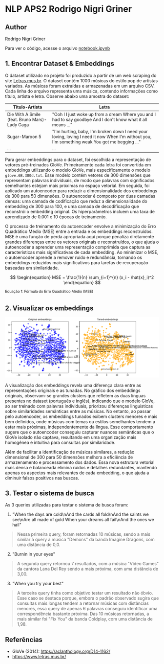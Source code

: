 # NLP APS2 Rodrigo Nigri Griner
## Author
Rodrigo Nigri Griner

Para ver o código, acesse o arquivo [notebook.ipynb](https://github.com/rodrigonigri/nlp_aps2_rodrigo_nigri_griner/blob/main/notebook.ipynb)

## 1. Encontrar Dataset & Embeddings

O dataset utilizado no projeto foi produzido a partir de um web scraping do site [Letras.mus.br](https://www.letras.mus.br/). O dataset contém 1000 músicas do estilo pop de artistas variados. As músicas foram extraídas e armazenadas em um arquivo CSV. Cada linha do arquivo representa uma música, contendo informações como título, artista e letra. Observe abaixo uma amostra do dataset:

Titulo-Artista|Letra
---|---
Die With A Smile (feat. Bruno Mars)-Lady Gaga|"Ooh I I just woke up from a dream Where you and I had to say goodbye And I don't know what it all means ..."
Sugar-Maroon 5|"I'm hurting, baby, I'm broken down I need your loving, loving I need it now When I'm without you, I'm something weak You got me begging ..."
... | ...

Para gerar embeddings para o dataset, foi escolhida a representação de vetores pré-treinados GloVe. Primeiramente cada letra foi convertida em embeddings utilizando o modelo GloVe, mais especificamente o modelo `glove.6B.300d.txt`. Esse modelo contém vetores de 300 dimensões que representam palavras individuais, de modo que palavras com significados semelhantes estejam mais próximas no espaço vetorial. Em seguida, foi aplicado um autoencoder para reduzir a dimensionalidade dos embeddings de 300 para 50 dimensões. O autoencoder é composto por duas camadas densas: uma camada de codificação que reduz a dimensionalidade do embedding de 300 para 100, e uma camada de decodificação que reconstrói o embedding original. Os hiperparâmetros incluem uma taxa de aprendizado de 0.001 e 10 épocas de treinamento.

O processo de treinamento do autoencoder envolve a minimização do Erro Quadrático Médio (MSE) entre a entrada e os embeddings reconstruídos. MSE é uma função de perda apropriada aqui porque penaliza diretamente grandes diferenças entre os vetores originais e reconstruídos, o que ajuda o autoencoder a aprender uma representação comprimida que captura as características mais significativas de cada embedding. Ao minimizar o MSE, o autoencoder aprende a remover ruído e redundância, tornando os embeddings reduzidos mais significativos para tarefas de recuperação baseadas em similaridade.

$$
\begin{equation}
MSE = \frac{1}{n} \sum_{i=1}^{n} (x_i - \hat{x}_i)^2
\end{equation}
$$

<sup> Equação 1: Fórmula do Erro Quadrático Médio (MSE) </sup>

## 2. Visualizar os embeddings

<img src="comparativo_embeddings.png" width="1500">

A visualização dos embeddings revela uma diferença clara entre as representações originais e as tunadas. No gráfico dos embeddings originais, observam-se grandes clusters que refletem as duas línguas presentes no dataset (português e inglês), indicando que o modelo GloVe, ao ser treinado com palavras individuais, priorizou diferenças linguísticas sobre similaridades semânticas entre as músicas. No entanto, ao passar pelo autoencoder, os embeddings tunados exibem clusters menores e mais bem definidos, onde músicas com temas ou estilos semelhantes tendem a estar mais próximas, independentemente da língua. Esse comportamento sugere que o autoencoder conseguiu capturar nuances semânticas que o GloVe isolado não captava, resultando em uma organização mais homogênea e intuitiva para consultas por similaridade.

Além de facilitar a identificação de músicas similares, a redução dimensional de 300 para 50 dimensões melhora a eficiência de armazenamento e processamento dos dados. Essa nova estrutura vetorial mais densa e balanceada elimina ruídos e detalhes redundantes, mantendo apenas os aspectos mais relevantes de cada embedding, o que ajuda a diminuir falsos positivos nas buscas. 

## 3. Testar o sistema de busca

As 3 queries utilizadas para testar o sistema de busca foram:

1. "When the days are cold\nAnd the cards all fold\nAnd the saints we see\nAre all made of gold When your dreams all fail\nAnd the ones we hail"

>Nessa primeira query, foram retornadas 10 músicas, sendo a mais similar à query a música "Demons" da banda Imagine Dragons, com uma distância de 0,0.

2. "Burnin in your eyes"

>A segunda query retornou 7 resultados, com a música "Video Games" da cantora Lana Del Rey sendo a mais próxima, com uma distância de 3,00.

3. "When you try your best"

>A terceira query tinha como objetivo testar um resultado não óbvio. Esse caso se destaca porque, embora o padrão observado sugira que consultas mais longas tendem a retornar músicas com distâncias menores, essa query de apenas 6 palavras conseguiu identificar uma correspondência bastante próxima. Das 10 músicas retornadas, a mais similar foi "Fix You" da banda Coldplay, com uma distância de 1,98.


## Referências

- GloVe (2014): https://aclanthology.org/D14-1162/
- https://www.letras.mus.br/
